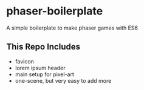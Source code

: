 # phaser-boilerplate
A simple boilerplate to make phaser games with ES6

## This Repo Includes
 - favicon
 - lorem ipsum header
 - main setup for pixel-art
 - one-scene, but very easy to add more
